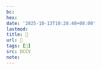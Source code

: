 ```yaml
---
bc:
hex:
date: '2025-10-13T10:28:40+08:00'
lastmod:
title: 􄧬
url: 􄧬
tags: [𥧛]
src: DCCV
note:
---
```

